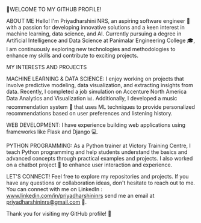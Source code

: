 👋WELCOME TO MY GITHUB PROFILE!

ABOUT ME
Hello! I'm Priyadharshini NRS, an aspiring software engineer 🚀 with a passion for developing innovative solutions and a keen interest in machine learning, data science, and AI. Currently pursuing a degree in Artificial Intelligence and Data Science at Panimalar Engineering College 🎓, I am continuously exploring new technologies and methodologies to enhance my skills and contribute to exciting projects.

MY INTERESTS AND PROJECTS

MACHINE LEARNING & DATA SCIENCE: I enjoy working on projects that involve predictive modeling, data visualization, and extracting insights from data. Recently, I completed a job simulation on Accenture North America Data Analytics and Visualization 📊. Additionally, I developed a music recommendation system 🎵 that uses ML techniques to provide personalized recommendations based on user preferences and listening history.

WEB DEVELOPMENT: I have experience building web applications using frameworks like Flask and Django 💻.

PYTHON PROGRAMMING: As a Python trainer at Victory Training Centre, I teach Python programming and help students understand the basics and advanced concepts through practical examples and projects. I also worked on a chatbot project 🤖 to enhance user interaction and experience.

LET'S CONNECT!
Feel free to explore my repositories and projects. If you have any questions or collaboration ideas, don't hesitate to reach out to me.
You can connect with me on 
LinkedIn : www.linkedin.com/in/priyadharshininrs
send me an email at priyadharshininrs@gmail.com 📧.

Thank you for visiting my GitHub profile! 🚀
